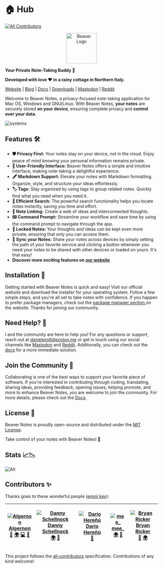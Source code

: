 # 🏠 Hub

[![All Contributors](https://img.shields.io/badge/all\_contributors-5-orange.svg?style=flat-square)](./#contributors-)

<div align="center">

<img src="https://beavernotes.com/resources/Beaver-Icon.webp" alt="Beaver Logo" width="100">

</div>

**Your Private Note-Taking Buddy 📝**

**Developed with love ❤️ in a rainy cottage in Northern Italy.**

[Website](https://beavernotes.com) | [Blog](https://beavernotes.com/blog) | [Docs](https://danieles-organization.gitbook.io/beaver-notes/) | [Downloads](https://beavernotes.com/download) | [Mastodon](https://mastodon.social/@Beavernotes) | [Reddit](https://www.reddit.com/r/BeaverNotes/)

Welcome to Beaver Notes, a privacy-focused note-taking application for Mac OS, Windows and GNU/Linux. With Beaver Notes, **your notes** are securely stored **on your device**, ensuring complete privacy and **control over your data**.

![systems](https://github.com/Daniele-rolli/Beaver-Notes/assets/67503004/f9c6e510-3bad-4563-b6b4-5dfc7dff7caa)

## Features 🛠️

* **🛡️ Privacy First:** Your notes stay on your device, not in the cloud. Enjoy peace of mind knowing your personal information remains private.
* **👋 User-Friendly Interface:** Beaver Notes offers a simple and intuitive interface, making note-taking a delightful experience.
* **🖋️ Markdown Support:** Elevate your notes with Markdown formatting. Organize, style, and structure your ideas effortlessly.
* **🏷️ Tags:** Stay organized by using tags to group related notes. Quickly find what you need when you need it.
* **🔎 Efficient Search:** The powerful search functionality helps you locate notes instantly, saving you time and effort.
* **🔗 Note Linking:** Create a web of ideas and interconnected thoughts.
* **⌨️ Command Prompt:** Streamline your workflow and save time by using the command prompt to navigate through the app.
* **🔏 Locked Notes:** Your thoughts and ideas can be kept even more private, ensuring that only you can access them.
* **🔄 Sync your Notes:** Share your notes across devices by simply setting the path of your favorite service and clicking a button whenever you need your notes to be shared with other devices or loaded on yours. It's that easy!
* **Discover more exciting features on** [**our website**](https://beavernotes.com)

## Installation 🚀

Getting started with Beaver Notes is quick and easy! Visit our official website and download the installer for your operating system. Follow a few simple steps, and you're all set to take notes with confidence. If you happen to prefer package managers, check out the [package manager section ](https://beavernotes.com/package-manager.html)on the website. Thanks for joining our community.

## Need Help? 🤔

I and the community are here to help you! For any questions or support, reach out at [danielerolli@proton.me](mailto:danielerolli@proton.me) or get in touch using our social channels like [Mastodon](https://mastodon.social/@Beavernotes) and [Reddit](https://www.reddit.com/r/BeaverNotes/). Additionally, you can check out the [docs](https://danieles-organization.gitbook.io/beaver-notes/) for a more immediate solution.

## Join the Community 🦫

Collaborating is one of the best ways to support your favorite piece of software. If you're interested in contributing through coding, translating, sharing ideas, providing feedback, opening issues, helping promote, and more to enhance Beaver Notes, you are welcome to join the community. For more details, please check out the [Docs](https://danieles-organization.gitbook.io/beaver-notes/dev-guides/how-to-contribute).

## License 📜

Beaver Notes is proudly open-source and distributed under the [MIT License](https://github.com/Daniele-rolli/Beaver-Notes/blob/main/LICENSE).

Take control of your notes with Beaver Notes! 🚀

## Stats 📈📉

![Alt](https://repobeats.axiom.co/api/embed/96eb6008d766d6c485cafa54856db18bf4d7e274.svg)

## Contributors ✨

Thanks goes to these wonderful people ([emoji key](https://allcontributors.org/docs/en/emoji-key)):

| <p><a href="http://bigshans.github.io"><img src="https://avatars.githubusercontent.com/u/26884666?v=4?s=100" alt="Algernon"><br>Algernon</a><br><a href="https://github.com/Daniele-rolli/Beaver-Notes/issues?q=author%3Abigshans">🐛</a> <a href="./#translation-bigshans">🌍</a> <a href="https://github.com/Daniele-rolli/Beaver-Notes/commits?author=bigshans">💻</a> <a href="./#maintenance-bigshans">🚧</a></p> | <p><a href="https://github.com/eag75"><img src="https://avatars.githubusercontent.com/u/155111097?v=4?s=100" alt="Danny Schellnock"><br>Danny Schellnock</a><br><a href="./#translation-eag75">🌍</a> <a href="./#maintenance-eag75">🚧</a></p> | <p><a href="https://github.com/kant"><img src="https://avatars.githubusercontent.com/u/32717?v=4?s=100" alt="Darío Hereñú"><br>Darío Hereñú</a><br><a href="https://github.com/Daniele-rolli/Beaver-Notes/commits?author=kant">📖</a></p> | <p><a href="https://github.com/mee141"><img src="https://avatars.githubusercontent.com/u/93583530?v=4?s=100" alt="mee_"><br>mee_</a><br><a href="./#translation-mee141">🌍</a> <a href="./#maintenance-mee141">🚧</a></p> | <p><a href="https://www.eave.fyi"><img src="https://avatars.githubusercontent.com/u/978899?v=4?s=100" alt="Bryan Ricker"><br>Bryan Ricker</a><br><a href="https://github.com/Daniele-rolli/Beaver-Notes/commits?author=bricker">📖</a> <a href="./#translation-bricker">🌍</a></p> |
| :--------------------------------------------------------------------------------------------------------------------------------------------------------------------------------------------------------------------------------------------------------------------------------------------------------------------------------------------------------------------------------------------------------------------: | :---------------------------------------------------------------------------------------------------------------------------------------------------------------------------------------------------------------------------------------------: | :---------------------------------------------------------------------------------------------------------------------------------------------------------------------------------------------------------------------------------------: | :-----------------------------------------------------------------------------------------------------------------------------------------------------------------------------------------------------------------------: | :--------------------------------------------------------------------------------------------------------------------------------------------------------------------------------------------------------------------------------------------------------------------------------: |

This project follows the [all-contributors](https://github.com/all-contributors/all-contributors) specification. Contributions of any kind welcome!
